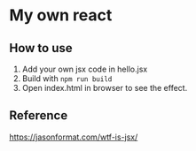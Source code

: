 # My own react

## How to use

1. Add your own jsx code in hello.jsx
2. Build with `npm run build`
3. Open index.html in browser to see the effect.

## Reference

https://jasonformat.com/wtf-is-jsx/